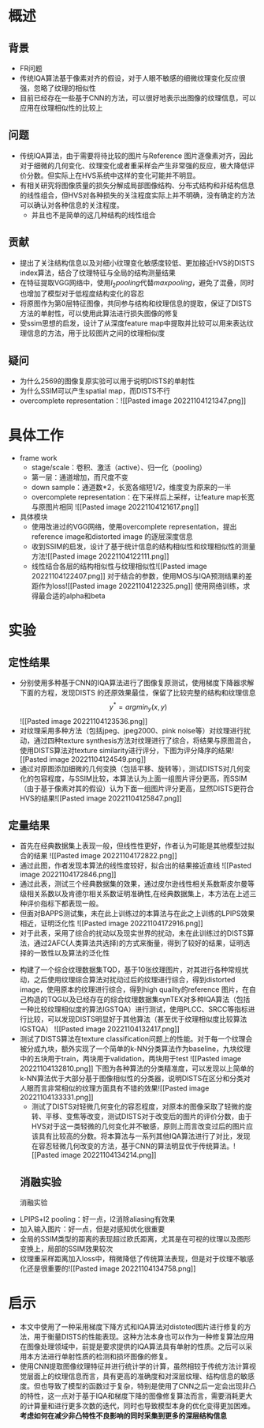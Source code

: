 # 概述
## 背景
* FR问题
* 传统IQA算法基于像素对齐的假设，对于人眼不敏感的细微纹理变化反应很强，忽略了纹理的相似性
* 目前已经存在一些基于CNN的方法，可以很好地表示出图像的纹理信息，可以应用在纹理相似性的比较上
## 问题
* 传统IQA算法，由于需要将待比较的图片与Reference 图片逐像素对齐，因此对于细微的几何变化、纹理变化或者重采样会产生非常强的反应，极大降低评价分数。但实际上在HVS系统中这样的变化可能并不明显。
* 有相关研究将图像质量的损失分解成局部图像结构、分布式结构和非结构信息的线性组合，但HVS对各种损失的关注程度实际上并不明确，没有确定的方法可以确认对各种信息的关注程度。
	* 并且也不是简单的这几种结构的线性组合
## 贡献
* 提出了关注结构信息以及对细小纹理变化敏感度较低、更加接近HVS的DISTS index算法，结合了纹理特征与全局的结构测量结果
* 在特征提取VGG网络中，使用$l_2 pooling$代替$max pooling$，避免了混叠，同时也增加了模型对于低程度结构变化的容忍
* 将原图作为第0层特征图像，共同参与结构和纹理信息的提取，保证了DISTS方法的单射性，可以使用此算法进行损失图像的修复
* 受ssim思想的启发，设计了从深度feature map中提取并比较可以用来表达纹理信息的方法，用于比较图片之间的纹理相似度
## 疑问
* 为什么2569的图像复原实验可以用于说明DISTS的单射性
* 为什么SSIM可以产生spatial map，而DISTS不行
* overcomplete representation：![[Pasted image 20221104121347.png]]
# 具体工作
* frame work
	* stage/scale：卷积、激活（active）、归一化（pooling）
	* 第一层：通道增加，而尺度不变
	* down sample：通道数\*2，长宽各缩短1/2，维度变为原来的一半
	* overcomplete representation：在下采样后上采样，让feature map长宽与原图片相同
![[Pasted image 20221104121617.png]]
* 具体模块
	* 使用改进过的VGG网络，使用overcomplete representation，提出reference image和distorted image 的逐层深度信息
	* 收到SSIM的启发，设计了基于统计信息的结构相似性和纹理相似性的测量方法![[Pasted image 20221104122111.png]]
	* 线性结合各层的结构相似性与纹理相似性![[Pasted image 20221104122407.png]]
	  对于结合的参数，使用MOS与IQA预测结果的差距作为loss![[Pasted image 20221104122325.png]]
	  使用网络训练，求得最合适的alpha和beta
# 实验
## 定性结果
* 分别使用多种基于CNN的IQA算法进行了图像复原测试，使用梯度下降器求解下面的方程，发现DISTS 的还原效果最佳，保留了比较完整的结构和纹理信息$$
 y^*=argmin_y(x,y)
 $$![[Pasted image 20221104123536.png]]
* 对纹理采用多种方法（包括jpeg、jpeg2000、pink noise等）对纹理进行扰动，通过四种texture synthesis方法对纹理进行了综合，将结果与原图混合，使用DISTS算法对texture similarity进行评分，下图为评分降序的结果![[Pasted image 20221104124549.png]]
* 通过对原图添加细微的几何变换（包括平移、旋转等），测试DISTS对几何变化的包容程度，与SSIM比较，本算法认为上面一组图片评分更高，而SSIM（由于基于像素对其的假设）认为下面一组图片评分更高，显然DISTS更符合HVS的结果![[Pasted image 20221104125847.png]]
## 定量结果
- 首先在经典数据集上表现一般，但线性性更好，作者认为可能是其他模型过拟合的结果
![[Pasted image 20221104172822.png]]
 - 通过此图，作者发现本算法的线性度较好，拟合出的结果接近直线
 ![[Pasted image 20221104172846.png]]
 - 通过此表，测试三个经典数据集的效果，通过皮尔逊线性相关系数斯皮尔曼等级相关系数以及肯德尔相关系数证明准确性,在经典数据集上，本方法在上述三种评价指标下都表现一般。
- 但面对BAPPS测试集，未在此上训练过的本算法与在此之上训练的LPIPS效果相近，证明泛化性
![[Pasted image 20221104172916.png]]
 - 对于此表，采用了综合的扰动以及现实世界的扰动，未在此训练过的DISTS算法，通过2AFC(人类算法共选择)的方式来衡量，得到了较好的结果，证明选择的一致性以及算法的泛化性
* 构建了一个综合纹理数据集TQD，基于10张纹理图片，对其进行各种常规扰动，之后使用纹理综合算法对扰动过后的纹理进行综合，得到distorted image，使用原本的纹理进行综合，得到high quailty的reference 图片，在自己构造的TQG以及已经存在的综合纹理数据集synTEX对多种IQA算法（包括一种比较纹理相似度的算法IGSTQA）进行测试，使用PLCC、SRCC等指标进行比较，可以发现DISTS明显好于其他算法（甚至优于纹理相似度比较算法IGSTQA）                                                                          ![[Pasted image 20221104132417.png]]
* 测试了DISTS算法在texture classification问题上的性能。对于每一个纹理会被分成九块，额外实现了一个简单的k-NN分类算法作为baseline，九块纹理中的五块用于train，两块用于validation，两块用于test                                                   ![[Pasted image 20221104132810.png]]
  下图为各种算法的分类精准度，可以发现以上简单的k-NN算法优于大部分基于图像相似性的分类器，说明DISTS在区分和分类对人眼而言非常相似的纹理方面具有不错的效果![[Pasted image 20221104133331.png]]
  * 测试了DISTS对轻微几何变化的容忍程度，对原本的图像采取了轻微的旋转、平移、变焦等改变，测试DISTS对于改变后的图片的评价分数，由于HVS对于这一类轻微的几何变化并不敏感，原则上而言改变过后的图片应该具有比较高的分数。将本算法与一系列其他IQA算法进行了对比，发现在容忍轻微几何改变的方法，基于CNN的算法明显优于传统算法。![[Pasted image 20221104134214.png]]
  ## 消融实验
  消融实验
- LPIPS+l2 pooling：好一点，l2消除aliasing有效果
- 加入输入图片：好一点，但是对感知优化很重要
- 全局的SSIM类型的距离的表现超过欧氏距离，尤其是在可视的纹理以及图形变换上，局部的SSIM效果较次
- 纹理重采样距离加入loss中，稍微降低了传统算法表现，但是对于纹理不敏感化还是很重要的![[Pasted image 20221104134758.png]]
# 启示
- 本文中使用了一种采用梯度下降方式和IQA算法对distoted图片进行修复的方法，用于衡量DISTS的性能表现。这种方法本身也可以作为一种修复算法应用在图像处理领域中，前提是要求提供的IQA算法具有单射的性质。之后可以采用本方法进行单射性质的检测和损坏图像的修复。
- 使用CNN提取图像纹理特征并进行统计学的计算，虽然相较于传统方法计算视觉层面上的纹理信息而言，具有更高的准确度和对深层纹理、结构信息的敏感度。但也导致了模型的函数过于复杂，特别是使用了CNN之后一定会出现非凸的特性，这一点对于基于IQA和梯度下降的图像修复算法而言，需要消耗更大的计算量和进行更多次数的迭代，同时也导致模型本身的优化变得更加困难。**考虑如何在减少非凸特性不良影响的同时采集到更多的深层结构信息** 